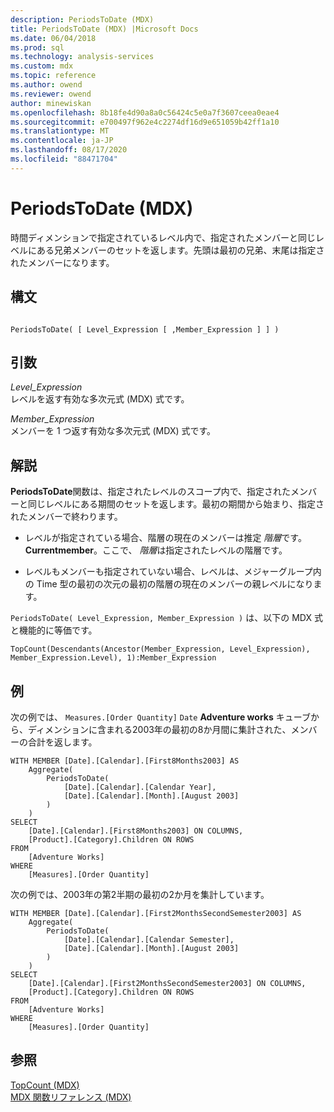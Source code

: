 ```yaml
---
description: PeriodsToDate (MDX)
title: PeriodsToDate (MDX) |Microsoft Docs
ms.date: 06/04/2018
ms.prod: sql
ms.technology: analysis-services
ms.custom: mdx
ms.topic: reference
ms.author: owend
ms.reviewer: owend
author: minewiskan
ms.openlocfilehash: 8b18fe4d90a8a0c56424c5e0a7f3607ceea0eae4
ms.sourcegitcommit: e700497f962e4c2274df16d9e651059b42ff1a10
ms.translationtype: MT
ms.contentlocale: ja-JP
ms.lasthandoff: 08/17/2020
ms.locfileid: "88471704"
---
```

# <a name="periodstodate-mdx"></a>PeriodsToDate (MDX)


  時間ディメンションで指定されているレベル内で、指定されたメンバーと同じレベルにある兄弟メンバーのセットを返します。先頭は最初の兄弟、末尾は指定されたメンバーになります。  
  
## <a name="syntax"></a>構文  
  
```  
  
PeriodsToDate( [ Level_Expression [ ,Member_Expression ] ] )  
```  
  
## <a name="arguments"></a>引数  
 *Level_Expression*  
 レベルを返す有効な多次元式 (MDX) 式です。  
  
 *Member_Expression*  
 メンバーを 1 つ返す有効な多次元式 (MDX) 式です。  
  
## <a name="remarks"></a>解説  
 **PeriodsToDate**関数は、指定されたレベルのスコープ内で、指定されたメンバーと同じレベルにある期間のセットを返します。最初の期間から始まり、指定されたメンバーで終わります。  
  
-   レベルが指定されている場合、階層の現在のメンバーは推定 *階層*です。**Currentmember**。ここで、 *階層*は指定されたレベルの階層です。  
  
-   レベルもメンバーも指定されていない場合、レベルは、メジャーグループ内の Time 型の最初の次元の最初の階層の現在のメンバーの親レベルになります。  
  
 `PeriodsToDate( Level_Expression, Member_Expression )` は、以下の MDX 式と機能的に等価です。  
  
 `TopCount(Descendants(Ancestor(Member_Expression, Level_Expression), Member_Expression.Level), 1):Member_Expression`  
  
## <a name="examples"></a>例  
 次の例では、 `Measures.[Order Quantity]` `Date` **Adventure works** キューブから、ディメンションに含まれる2003年の最初の8か月間に集計された、メンバーの合計を返します。  
  
```  
WITH MEMBER [Date].[Calendar].[First8Months2003] AS  
    Aggregate(  
        PeriodsToDate(  
            [Date].[Calendar].[Calendar Year],   
            [Date].[Calendar].[Month].[August 2003]  
        )  
    )  
SELECT   
    [Date].[Calendar].[First8Months2003] ON COLUMNS,  
    [Product].[Category].Children ON ROWS  
FROM  
    [Adventure Works]  
WHERE  
    [Measures].[Order Quantity]  
```  
  
 次の例では、2003年の第2半期の最初の2か月を集計しています。  
  
```  
WITH MEMBER [Date].[Calendar].[First2MonthsSecondSemester2003] AS  
    Aggregate(  
        PeriodsToDate(  
            [Date].[Calendar].[Calendar Semester],   
            [Date].[Calendar].[Month].[August 2003]  
        )  
    )  
SELECT   
    [Date].[Calendar].[First2MonthsSecondSemester2003] ON COLUMNS,  
    [Product].[Category].Children ON ROWS  
FROM  
    [Adventure Works]  
WHERE  
    [Measures].[Order Quantity]  
```  
  
## <a name="see-also"></a>参照  
 [TopCount &#40;MDX&#41;](../mdx/topcount-mdx.md)   
 [MDX 関数リファレンス &#40;MDX&#41;](../mdx/mdx-function-reference-mdx.md)  
  
  
